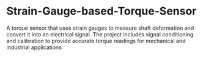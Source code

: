 # Strain-Gauge-based-Torque-Sensor
A torque sensor that uses strain gauges to measure shaft deformation and convert it into an electrical signal. The project includes signal conditioning and calibration to provide accurate torque readings for mechanical and industrial applications.
